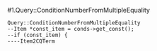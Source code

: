 #1.Query::ConditionNumberFromMultipleEquality

```
Query::ConditionNumberFromMultipleEquality
--Item *const_item = conds->get_const();
--if (const_item) {
----Item2CQTerm

```